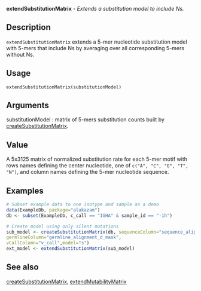 **extendSubstitutionMatrix** - *Extends a substitution model to include Ns.*

Description
--------------------

`extendSubstitutionMatrix` extends a 5-mer nucleotide substitution model 
with 5-mers that include Ns by averaging over all corresponding 5-mers without Ns.


Usage
--------------------
```
extendSubstitutionMatrix(substitutionModel)
```

Arguments
-------------------

substitutionModel
:   matrix of 5-mers substitution counts built by 
[createSubstitutionMatrix](createSubstitutionMatrix.md).




Value
-------------------

A 5x3125 matrix of normalized substitution rate for each 5-mer motif with 
rows names defining the center nucleotide, one of `c("A", "C", "G", "T", "N")`, 
and column names defining the 5-mer nucleotide sequence.



Examples
-------------------

```R
# Subset example data to one isotype and sample as a demo
data(ExampleDb, package="alakazam")
db <- subset(ExampleDb, c_call == "IGHA" & sample_id == "-1h")

# Create model using only silent mutations
sub_model <- createSubstitutionMatrix(db, sequenceColumn="sequence_alignment",
germlineColumn="germline_alignment_d_mask",
vCallColumn="v_call",model="s")
ext_model <- extendSubstitutionMatrix(sub_model)

```



See also
-------------------

[createSubstitutionMatrix](createSubstitutionMatrix.md), [extendMutabilityMatrix](extendMutabilityMatrix.md)






